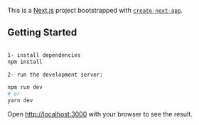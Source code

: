 This is a [Next.js](https://nextjs.org/) project bootstrapped with [`create-next-app`](https://github.com/vercel/next.js/tree/canary/packages/create-next-app).

## Getting Started


```bash

1- install dependencies
npm install

2- run the development server:

npm run dev
# or
yarn dev

```

Open [http://localhost:3000](http://localhost:3000) with your browser to see the result.




